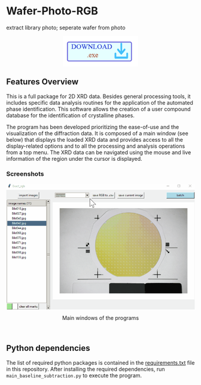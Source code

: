 # Wafer-Photo-RGB
extract library photo; seperate wafer from photo

<p align="center">
    <a href="https://ruhr-uni-bochum.sciebo.de/s/p6wnohnh7JUiLcm" target="_blank">
        <img align="center" width = "200" alt="download" src="/assets/download_logo1.png"/>
    </a>
</p>

## Features Overview
This is a full package for 2D
XRD data. Besides general processing tools, it includes specific data analysis routines for the
application of the automated phase identification. This software allows the creation of a user compound database for the identification of crystalline
phases.

The program has been developed prioritizing the ease-of-use and the
visualization of the diffraction data. It is composed of a main window (see below) that displays
the loaded XRD data and provides access to all the display-related options and to all the processing
and analysis operations from a top menu. The XRD data can be navigated using the mouse and live information of the region under the cursor is
displayed. 

### Screenshots

<div align = "center">
  <img align = "center" width = "700" src = "/assets/image1.gif"/>
    <p align = "center">Main windows of the programs</p><br>
<!--   <img align = "center" width = "600" src = "/assets/image2.png"/>
    <p align = "center">Workflow to setup the automated phase identification program</p><br>
  <img align = "center" width = "600" src = "/assets/image3.png"/>
    <p align = "center">View of the search and match result from a measurement area</p><br> -->
</div>


## Python dependencies
The list of required python packages is contained in the [requirements.txt](requirements.txt) file in this repository. After installing the required dependencies, run `main_baseline_subtraction.py` to execute the program.
